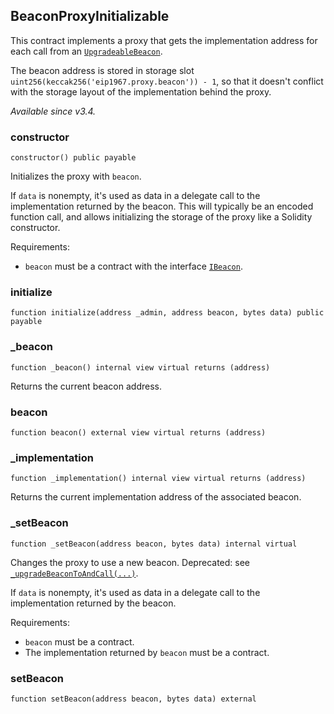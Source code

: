 ## BeaconProxyInitializable

This contract implements a proxy that gets the implementation address for each call from an [`UpgradeableBeacon`](./UpgradeableBeacon).

The beacon address is stored in storage slot `uint256(keccak256('eip1967.proxy.beacon')) - 1`, so that it doesn't
conflict with the storage layout of the implementation behind the proxy.

_Available since v3.4._

### constructor

```solidity
constructor() public payable
```

Initializes the proxy with `beacon`.

If `data` is nonempty, it's used as data in a delegate call to the implementation returned by the beacon. This
will typically be an encoded function call, and allows initializing the storage of the proxy like a Solidity
constructor.

Requirements:

- `beacon` must be a contract with the interface [`IBeacon`](./IBeacon).

### initialize

```solidity
function initialize(address _admin, address beacon, bytes data) public payable
```

### _beacon

```solidity
function _beacon() internal view virtual returns (address)
```

Returns the current beacon address.

### beacon

```solidity
function beacon() external view virtual returns (address)
```

### _implementation

```solidity
function _implementation() internal view virtual returns (address)
```

Returns the current implementation address of the associated beacon.

### _setBeacon

```solidity
function _setBeacon(address beacon, bytes data) internal virtual
```

Changes the proxy to use a new beacon. Deprecated: see [`_upgradeBeaconToAndCall(...)`](#_upgradebeacontoandcall).

If `data` is nonempty, it's used as data in a delegate call to the implementation returned by the beacon.

Requirements:

- `beacon` must be a contract.
- The implementation returned by `beacon` must be a contract.

### setBeacon

```solidity
function setBeacon(address beacon, bytes data) external
```


